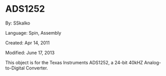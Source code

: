 # ADS1252

By: SSkalko

Language: Spin, Assembly

Created: Apr 14, 2011

Modified: June 17, 2013

This object is for the Texas Instruments ADS1252, a 24-bit 40kHZ Analog-to-Digital Converter.
